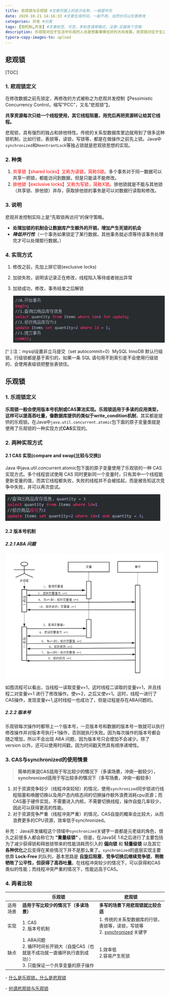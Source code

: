```yaml
---
title: 悲观锁与乐观锁 #文章页面上的显示名称，一般是中文
date: 2020-10-21 14:16:33 #文章生成时间，一般不改，当然也可以任意修改
categories: 并发 #分类
tags: [锁机制,并发] #文章标签，可空，多标签请用格式，注意:后面有个空格
description: 乐观锁对应于生活中乐观的人总是想着事情往好的方向发展，悲观锁对应于生活中悲观的人总是想着事情往坏的方向发展。这两种人各有优缺点，不能不以场景而定说一种人好于另外一种人。
typora-copy-images-to: upload
---
```


## 悲观锁

[TOC]

### 1. 悲观锁定义

在修改数据之前先锁定，再修改的方式被称之为悲观并发控制【Pessimistic Concurrency Control，缩写“PCC”，又名“悲观锁”】。

**共享资源每次只给一个线程使用，其它线程阻塞，用完后再把资源转让给其它线程。**

悲观锁，具有强烈的独占和排他特性。传统的关系型数据库里边就用到了很多这种锁机制，比如行锁，表锁等，读锁，写锁等，都是在做操作之前先上锁。Java中`synchronized`和`ReentrantLock`等独占锁就是悲观锁思想的实现。

### 2. 种类

1. <font color = "red"> 共享锁【shared locks】又称为读锁，简称S锁。</font>多个事务对于同一数据可以共享一把锁，都能访问到数据，但是只能读不能修改。
2. <font color = "red"> 排他锁【exclusive locks】又称为写锁，简称X锁。</font>排他锁就是不能与其他锁（共享锁、排他锁）并存，获取排他锁的事务是可以对数据行读取和修改。

### 3. 说明

悲观并发控制实际上是“先取锁再访问”的保守策略。

- **处理加锁的机制会让数据库产生额外的开销，增加产生死锁的机会**
- ***降低并行性***（一个事务如果锁定了某行数据，其他事务就必须等待该事务处理完才可以处理那行数据。）

### 4. 实现方式

1. 修改之前，先加上排它锁(exclusive locks)

2. 加锁失败，说明该记录正在修改，线程陷入等待或者抛出异常

3. 加锁成功，修改，事务结束之后解锁

   ![](悲观锁与乐观锁/1.jpg)

[^ ]:注：mysql设置非立马提交（set autocommit=0）MySQL InnoDB 默认行级锁。行级锁都是基于索引的，如果一条 SQL 语句用不到索引是不会使用行级锁的，会使用表级锁把整张表锁住。



## 乐观锁

### 1. 乐观锁定义

**乐观锁一般会使用版本号机制或CAS算法实现。**乐观锁适用于多读的应用类型，这样可以提高吞吐量**，像数据库提供的类似于write_condition机制**，其实都是提供的乐观锁。在Java中`java.util.concurrent.atomic`包下面的原子变量类就是使用了乐观锁的一种实现方式**CAS**实现的。

### 2. 两种实现方式

#### 2.1 **CAS 实现**(compare and swap[比较与交换])

Java 中java.util.concurrent.atomic包下面的原子变量使用了乐观锁的一种 CAS 实现方式。多个线程尝试使用 CAS 同时更新同一个变量时，只有其中一个线程能更新变量的值，而其它线程都失败，失败的线程并不会被挂起，而是被告知这次竞争中失败，并可以再次尝试。

![img](悲观锁与乐观锁/2.jpg)

#### 2.2 版本号机制

##### 2.2.1 ABA 问题

![](悲观锁与乐观锁/3.png)

如图流程可以看出，当线程一读取变量v=1，这时线程二读取的变量v=1，并且线程二对变量v=1 进行了修改操作。使v=2，之后又使v=1。这时，线程一进行了CAS操作，发现变量v=1,这时线程一也成功了，但是过程是存在ABA问题的。

##### 2.2.2 版本号

乐观锁每次操作时都带上一个版本号，一旦版本号和数据的版本号一致就可以执行修改操作并对版本号执行+1操作，否则就执行失败。因为每次操作的版本号都会随之增加，所以不会出现 ABA 问题，因为版本号只会增加不会减少。除了 version 以外，还可以使用时间戳，因为时间戳天然具有顺序递增性。

### 3. **CAS与synchronized的使用情景**

> **简单的来说CAS适用于写比较少的情况下（多读场景，冲突一般较少），synchronized适用于写比较多的情况下（多写场景，冲突一般较多）**

1. 对于资源竞争较少（线程冲突较轻）的情况，使用`synchronized`同步锁进行线程阻塞和唤醒切换以及用户态内核态间的切换操作额外浪费消耗cpu资源；而CAS基于硬件实现，不需要进入内核，不需要切换线程，操作自旋几率较少，因此可以获得更高的性能。
2. 对于资源竞争严重（线程冲突严重）的情况，CAS自旋的概率会比较大，从而浪费更多的CPU资源，效率低于synchronized。

补充： Java并发编程这个领域中`synchronized`关键字一直都是元老级的角色，很久之前很多人都会称它为 **“重量级锁”** 。但是，在JavaSE 1.6之后进行了主要包括为了减少获得锁和释放锁带来的性能消耗而引入的 **偏向锁** 和 **轻量级锁** 以及其它**各种优化**之后变得在某些情况下并不是那么重了。`synchronized`的底层实现主要依靠 **Lock-Free** 的队列，基本思路是 **自旋后阻塞**，**竞争切换后继续竞争锁**，**稍微牺牲了公平性，但获得了高吞吐量**。在线程冲突较少的情况下，可以获得和CAS类似的性能；而线程冲突严重的情况下，性能远高于CAS。

### 4. 两者比较

|          | 乐观锁                                                       | 悲观锁                                                       |
| -------- | ------------------------------------------------------------ | ------------------------------------------------------------ |
| 适用场景 | **适用于写比较少的情况下（多读场景）**                       | **多写的场景下用悲观锁就比较合适**                           |
| 实现     | 1. CAS<br /> 2. 版本号机制                                   | 1. 传统的关系型数据库的行锁，表锁等，读锁，写锁等<br />2. [synchronized](https://www.jianshu.com/p/c8f997e7f75c) 关键字 |
| 缺点     | 1. ABA问题<br />2. 循环时间长开销大（自旋CAS（也就是不成功就一直循环执行直到成功））<br />3. 只能保证一个共享变量的原子操作 | 1.效率低<br />2.容易产生死锁                                 |

\- [什么是乐观锁，什么是悲观锁](https://www.jianshu.com/p/d2ac26ca6525)

\- [何谓悲观锁与乐观锁](https://snailclimb.gitee.io/javaguide/#/docs/essential-content-for-interview/%E9%9D%A2%E8%AF%95%E5%BF%85%E5%A4%87%E4%B9%8B%E4%B9%90%E8%A7%82%E9%94%81%E4%B8%8E%E6%82%B2%E8%A7%82%E9%94%81?id=_1-%e7%89%88%e6%9c%ac%e5%8f%b7%e6%9c%ba%e5%88%b6)